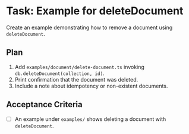 # Task: Example for deleteDocument

Create an example demonstrating how to remove a document using `deleteDocument`.

## Plan
1. Add `examples/document/delete-document.ts` invoking `db.deleteDocument(collection, id)`.
2. Print confirmation that the document was deleted.
3. Include a note about idempotency or non-existent documents.

## Acceptance Criteria
- [ ] An example under `examples/` shows deleting a document with `deleteDocument`.
